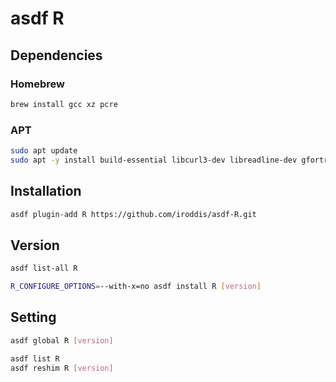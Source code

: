 # asdf R

## Dependencies

### Homebrew

```sh
brew install gcc xz pcre
```

### APT

```sh
sudo apt update
sudo apt -y install build-essential libcurl3-dev libreadline-dev gfortran
```

## Installation

```sh
asdf plugin-add R https://github.com/iroddis/asdf-R.git
```

## Version

```sh
asdf list-all R
```

```sh
R_CONFIGURE_OPTIONS=--with-x=no asdf install R [version]
```

## Setting

```sh
asdf global R [version]
```

```sh
asdf list R
asdf reshim R [version]
```
